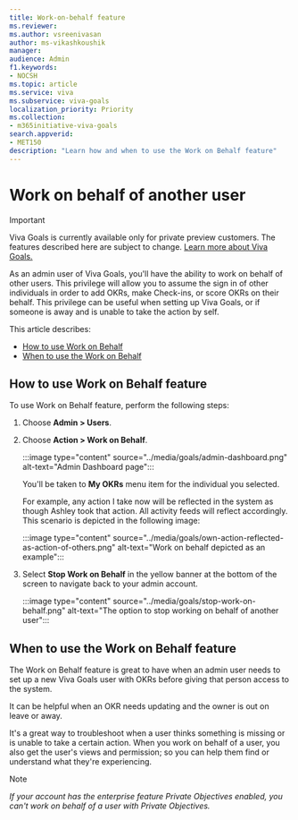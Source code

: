```yaml
---
title: Work-on-behalf feature
ms.reviewer: 
ms.author: vsreenivasan
author: ms-vikashkoushik
manager: 
audience: Admin
f1.keywords:
- NOCSH
ms.topic: article
ms.service: viva
ms.subservice: viva-goals
localization_priority: Priority
ms.collection:  
- m365initiative-viva-goals  
search.appverid:
- MET150
description: "Learn how and when to use the Work on Behalf feature"
---
```


# Work on behalf of another user 

> [!IMPORTANT]
> Viva Goals is currently available only for private preview customers. The features described here are subject to change. [Learn more about Viva Goals.](https://go.microsoft.com/fwlink/?linkid=2189933)

As an admin user of Viva Goals, you'll have the ability to work on behalf of other users. This privilege will allow you to assume the sign in of other individuals in order to add OKRs, make Check-ins, or score OKRs on their behalf. This privilege can be useful when setting up Viva Goals, or if someone is away and is unable to take the action by self.

This article describes:

- [How to use Work on Behalf](#how-to-use-work-on-behalf-feature)
- [When to use the Work on Behalf](#when-to-use-the-work-on-behalf-feature)

## How to use Work on Behalf feature

To use Work on Behalf feature, perform the following steps:

1. Choose **Admin > Users**.

2. Choose **Action > Work on Behalf**.

   :::image type="content" source="../media/goals/admin-dashboard.png" alt-text="Admin Dashboard page":::

   You'll be taken to **My OKRs** menu item for the individual you selected.

   For example, any action I take now will be reflected in the system as though Ashley took that action. All activity feeds will reflect accordingly. This scenario is depicted in the following image:

   :::image type="content" source="../media/goals/own-action-reflected-as-action-of-others.png" alt-text="Work on behalf depicted as an example":::
   
3. Select **Stop Work on Behalf** in the yellow banner at the bottom of the screen to navigate back to your admin account.

   :::image type="content" source="../media/goals/stop-work-on-behalf.png" alt-text="The option to stop working on behalf of another user":::

## When to use the Work on Behalf feature

The Work on Behalf feature is great to have when an admin user needs to set up a new Viva Goals user with OKRs before giving that person access to the system.

It can be helpful when an OKR needs updating and the owner is out on leave or away.

It's a great way to troubleshoot when a user thinks something is missing or is unable to take a certain action. When you work on behalf of a user, you also get the user's views and permission; so you can help them find or understand what they're experiencing.

> [!NOTE]
> *If your account has the enterprise feature Private Objectives enabled, you can't work on behalf of a user with Private Objectives.*
